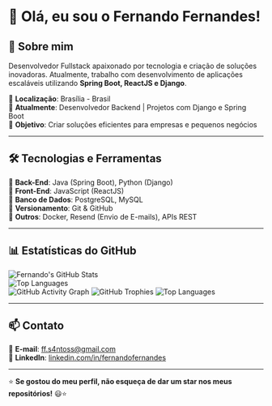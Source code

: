 # 👋 Olá, eu sou o Fernando Fernandes!  

## 🚀 Sobre mim  
Desenvolvedor Fullstack apaixonado por tecnologia e criação de soluções inovadoras. Atualmente, trabalho com desenvolvimento de aplicações escaláveis utilizando **Spring Boot, ReactJS e Django**.

📍 **Localização**: Brasília - Brasil  
💼 **Atualmente**: Desenvolvedor Backend | Projetos com Django e Spring Boot  
🎯 **Objetivo**: Criar soluções eficientes para empresas e pequenos negócios  

---

## 🛠️ Tecnologias e Ferramentas  
🔹 **Back-End**: Java (Spring Boot), Python (Django)  
🔹 **Front-End**: JavaScript (ReactJS)  
🔹 **Banco de Dados**: PostgreSQL, MySQL  
🔹 **Versionamento**: Git & GitHub  
🔹 **Outros**: Docker, Resend (Envio de E-mails), APIs REST  

---

## 📊 Estatísticas do GitHub  
![Fernando's GitHub Stats](https://github-readme-stats.vercel.app/api?username=FFS4ant0s&show_icons=true&theme=radical)  
![Top Languages](https://github-readme-stats.vercel.app/api/top-langs/?username=FFS4ant0s&layout=compact&theme=radical)  
![GitHub Activity Graph](https://github-readme-activity-graph.vercel.app/graph?username=FFS4ant0s&theme=radical)
![GitHub Trophies](https://github-profile-trophy.vercel.app/?username=FFS4ant0s&theme=radical&no-frame=true&no-bg=true&margin-w=4)
![Top Languages](https://github-readme-stats.vercel.app/api/top-langs/?username=FFS4ant0s&layout=compact&theme=radical&langs_count=8)

---

## 📫 Contato  
📧 **E-mail**: [ff.s4ntoss@gmail.com](mailto:ff.s4ntoss@gmail.com)  
💼 **LinkedIn**: [linkedin.com/in/fernandofernandes](https://www.linkedin.com/in/fernando-fernandes-a10927225/)   

---

⭐ **Se gostou do meu perfil, não esqueça de dar um star nos meus repositórios!** 😃⭐  
